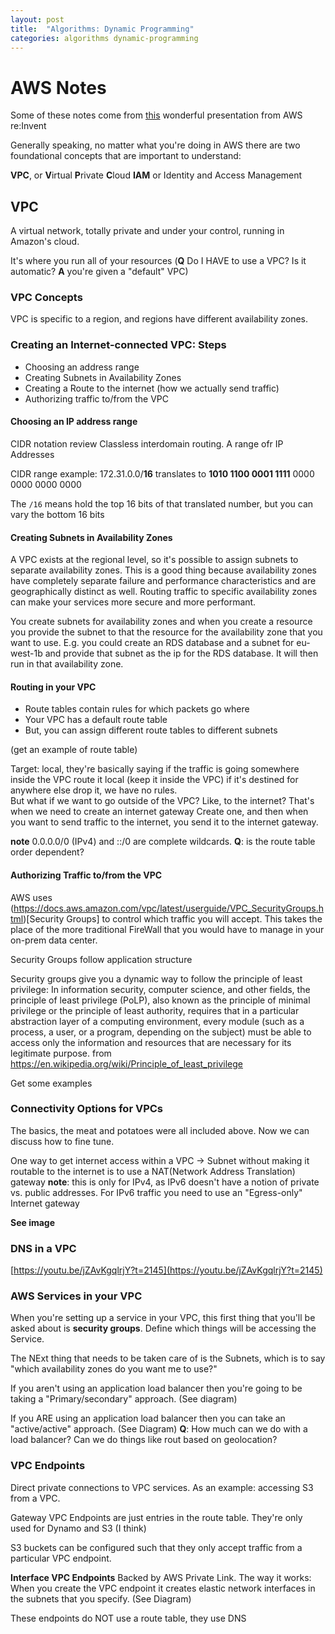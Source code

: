 ```yaml
---
layout: post
title:  "Algorithms: Dynamic Programming"
categories: algorithms dynamic-programming
---
```


# AWS Notes
Some of these notes come from [this](https://youtu.be/jZAvKgqlrjY) wonderful presentation from AWS re:Invent

Generally speaking, no matter what you're doing in AWS there are two
foundational concepts that are important to understand:

**VPC**, or **V**irtual **P**rivate **C**loud
**IAM** or Identity and Access Management

## VPC
A virtual network, totally private and under your control, running in Amazon's
cloud.

It's where you run all of your resources (**Q** Do I HAVE to use a VPC? Is it
automatic? **A** you're given a "default" VPC)

### VPC Concepts
VPC is specific to a region, and regions have different availability zones.

### Creating an Internet-connected VPC: Steps
 - Choosing an address range
 - Creating Subnets in Availability Zones
 - Creating a Route to the internet (how we actually send traffic)
 - Authorizing traffic to/from the VPC

#### Choosing an IP address range
CIDR notation review
Classless interdomain routing. A range ofr IP Addresses

CIDR range example:
172.31.0.0/**16**
translates to
**1010 1100 0001 1111** 0000 0000 0000 0000

The `/16` means hold the top 16 bits of that translated number, but you can
vary the bottom 16 bits

#### Creating Subnets in Availability Zones
A VPC exists at the regional level, so it's possible to assign subnets to
separate availability zones.  This is a good thing because availability zones
have completely separate failure and performance characteristics and are
geographically distinct as well.  Routing traffic to specific availability
zones can make your services more secure and more performant.

You create subnets for availability zones and when you create a resource you
provide the subnet to that the resource for the availability zone that you
want to use. E.g. you could create an RDS database and a subnet for eu-west-1b
and provide that subnet as the ip for the RDS database.  It will then run in
that availability zone.

#### Routing in your VPC
 - Route tables contain rules for which packets go where
 - Your VPC has a default route table
 - But, you can assign different route tables to different subnets

(get an example of route table)

Target: local, they're basically saying if the traffic is going somewhere
inside the VPC route it local (keep it inside the VPC) if it's destined for
anywhere else drop it, we have no rules.  
But what if we want to go outside of the VPC? Like, to the internet?
That's when we need to create an internet gateway
Create one, and then when you want to send traffic to the internet, you send
it to the internet gateway.

**note** 0.0.0.0/0 (IPv4) and ::/0 are complete wildcards. 
**Q**: is the route table order dependent?

#### Authorizing Traffic to/from the VPC
AWS uses (https://docs.aws.amazon.com/vpc/latest/userguide/VPC_SecurityGroups.html)[Security Groups] to control which traffic you will accept.  This
takes the place of the more traditional FireWall that you would have to manage
in your on-prem data center.

Security Groups follow application structure

Security groups give you a dynamic way to follow the principle of least
privilege: In information security, computer science, and other fields, the principle of least privilege (PoLP), also known as the principle of minimal privilege or the principle of least authority, requires that in a particular abstraction layer of a computing environment, every module (such as a process, a user, or a program, depending on the subject) must be able to access only the information and resources that are necessary for its legitimate purpose. 
from https://en.wikipedia.org/wiki/Principle_of_least_privilege

Get some examples

### Connectivity Options for VPCs
The basics, the meat and potatoes were all included above.  Now we can discuss
how to fine tune.

One way to get internet access within a VPC -> Subnet without making it
routable to the internet is to use a NAT(Network Address Translation) gateway
**note**: this is only for IPv4, as IPv6 doesn't have a notion of private vs.
public addresses.  For IPv6 traffic you need to use an "Egress-only" Internet
gateway

**See image**

### DNS in a VPC
[https://youtu.be/jZAvKgqlrjY?t=2145](https://youtu.be/jZAvKgqlrjY?t=2145)

### AWS Services in your VPC
When you're setting up a service in your VPC, this first thing that you'll be
asked about is **security groups**.  Define which things will be accessing the
Service.

The NExt thing that needs to be taken care of is the Subnets, which is to say
"which availability zones do you want me to use?"

If you aren't using an application load balancer then you're going to be
taking a "Primary/secondary" approach.  (See diagram)

If you ARE using an application load
balancer then you can take an "active/active" approach. (See Diagram)
**Q**: How much can we do with a load balancer?  Can we do things like rout
based on geolocation?

### VPC Endpoints
Direct private connections to VPC services. As an example: accessing S3 from
a VPC.

Gateway VPC Endpoints are just entries in the route table.  They're only used
for Dynamo and S3 (I think)

S3 buckets can be configured such that they only accept traffic from
a particular VPC endpoint.

**Interface VPC Endpoints**
Backed by AWS Private Link. The way it works:
When you create the VPC endpoint it creates elastic network interfaces in the
subnets that you specify. (See Diagram)

These endpoints do NOT use a route table, they use DNS


